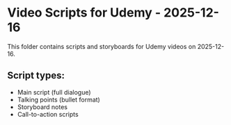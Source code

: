 # Video Scripts for Udemy - 2025-12-16

This folder contains scripts and storyboards for Udemy videos on 2025-12-16.

## Script types:
- Main script (full dialogue)
- Talking points (bullet format)
- Storyboard notes
- Call-to-action scripts
